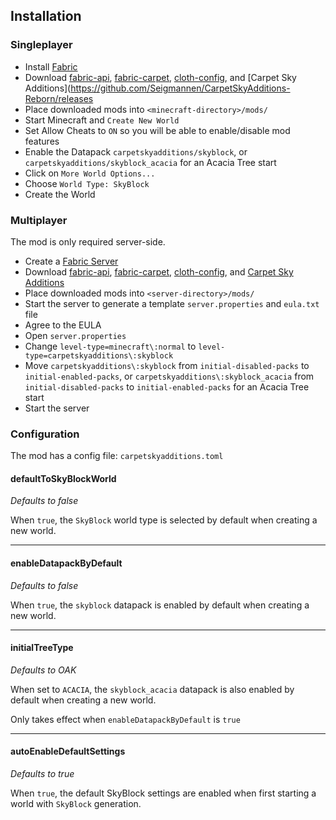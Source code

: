 ## Installation

### Singleplayer

- Install [Fabric](https://fabricmc.net/use/installer/)
- Download [fabric-api](https://www.curseforge.com/minecraft/mc-mods/fabric-api/files),
  [fabric-carpet](https://www.curseforge.com/minecraft/mc-mods/carpet/files),
  [cloth-config](https://www.curseforge.com/minecraft/mc-mods/cloth-config/files/all?filter-game-version=2020709689%3A7499),
  and [Carpet Sky Additions](https://github.com/Seigmannen/CarpetSkyAdditions-Reborn/releases
- Place downloaded mods into `<minecraft-directory>/mods/`
- Start Minecraft and `Create New World`
- Set Allow Cheats to `ON` so you will be able to enable/disable mod features
- Enable the Datapack `carpetskyadditions/skyblock`, or `carpetskyadditions/skyblock_acacia` for an Acacia Tree start
- Click on `More World Options...`
- Choose `World Type: SkyBlock`
- Create the World

### Multiplayer

The mod is only required server-side.

- Create a [Fabric Server](https://fabricmc.net/use/server/)
- Download [fabric-api](https://www.curseforge.com/minecraft/mc-mods/fabric-api/files),
  [fabric-carpet](https://www.curseforge.com/minecraft/mc-mods/carpet/files),
  [cloth-config](https://www.curseforge.com/minecraft/mc-mods/cloth-config/files),
  and [Carpet Sky Additions](https://github.com/Seigmannen/CarpetSkyAdditions-Reborn/releases)
- Place downloaded mods into `<server-directory>/mods/`
- Start the server to generate a template `server.properties` and `eula.txt` file
- Agree to the EULA
- Open `server.properties`
- Change `level-type=minecraft\:normal` to `level-type=carpetskyadditions\:skyblock`
- Move `carpetskyadditions\:skyblock` from `initial-disabled-packs` to `initial-enabled-packs`, or `carpetskyadditions\:skyblock_acacia` from `initial-disabled-packs` to `initial-enabled-packs` for an
  Acacia Tree start
- Start the server

### Configuration

The mod has a config file: `carpetskyadditions.toml`

#### defaultToSkyBlockWorld

*Defaults to false*

When `true`, the `SkyBlock` world type is selected by default when creating a new world.

---

#### enableDatapackByDefault

*Defaults to false*

When `true`, the `skyblock` datapack is enabled by default when creating a new world.

---

#### initialTreeType

*Defaults to OAK*

When set to `ACACIA`, the `skyblock_acacia` datapack is also enabled by default when creating a new world.

Only takes effect when `enableDatapackByDefault` is `true`

---

#### autoEnableDefaultSettings

*Defaults to true*

When `true`, the default SkyBlock settings are enabled when first starting a world with `SkyBlock` generation.

